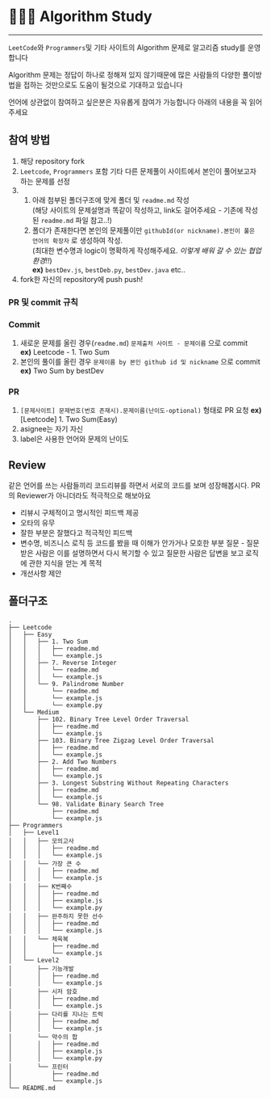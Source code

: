 # 👨🏻‍💻 Algorithm Study

---

`LeetCode`와 `Programmers`및 기타 사이트의 Algorithm 문제로 알고리즘 study를 운영합니다

Algorithm 문제는 정답이 하나로 정해져 있지 않기때문에 많은 사람들의 다양한 풀이방법을 접하는 것만으로도 도움이 될것으로 기대하고 있습니다

언어에 상관없이 참여하고 싶은분은 자유롭게 참여가 가능합니다
아래의 내용을 꼭 읽어주세요

## 참여 방법

1. 해당 repository fork
2. `Leetcode`, `Programmers` 포함 기타 다른 문제풀이 사이트에서 본인이 풀어보고자 하는 문제를 선정
3.
    1. 아래 첨부된 폴더구조에 맞게 폴더 및 `readme.md` 작성 <br>(해당 사이트의 문제설명과 똑같이 작성하고, link도 걸어주세요 - 기존에 작성된 `readme.md` 파일 참고..!)
    2. 폴더가 존재한다면 본인의 문제풀이만 `githubId(or nickname).본인이 풀은 언어의 확장자` 로 생성하여 작성.<br>(최대한 변수명과 logic이 명확하게 작성해주세요. *이렇게 배워 갈 수 있는 협업 환경!!*) <br>
    **ex)** `bestDev.js`, `bestDeb.py`, `bestDev.java` etc..
4. fork한 자신의 repository에 push push!

### PR 및 commit 규칙

### Commit

1. 새로운 문제를 올린 경우(`readme.md`) `문제출처 사이트 - 문제이름` 으로 commit <br> **ex)** Leetcode - 1. Two Sum
2. 본인의 풀이를 올린 경우 `문제이름 by 본인 github id 및 nickname` 으로 commit <br> **ex)** Two Sum by bestDev

### PR

1. `[문제사이트] 문제번호(번호 존재시).문제이름(난이도-optional)` 형태로 PR 요청
**ex)** [Leetcode] 1. Two Sum(Easy)
2. asignee는 자기 자신
3. label은 사용한 언어와 문제의 난이도

## Review
같은 언어를 쓰는 사람들끼리 코드리뷰를 하면서 서로의 코드를 보며 성장해봅시다.
PR의 Reviewer가 아니더라도 적극적으로 해보아요

- 리뷰시 구체적이고 명시적인 피드백 제공
- 오타의 유무
- 잘한 부분은 잘했다고 적극적인 피드백
- 변수명, 비즈니스 로직 등 코드를 봤을 때 이해가 안가거나 모호한 부분 질문 - 질문받은 사람은 이를 설명하면서 다시 복기할 수 있고 질문한 사람은 답변을 보고 로직에 관한 지식을 얻는 게 목적
- 개선사항 제안

## 폴더구조
```
.
├── Leetcode
│   ├── Easy
│   │   ├── 1. Two Sum
│   │   │   ├── readme.md
│   │   │   └── example.js
│   │   ├── 7. Reverse Integer
│   │   │   └── readme.md
│   │   │   └── example.js
│   │   └── 9. Palindrome Number
│   │       └── readme.md
│   │       └── example.js
│   │       └── example.py
│   └── Medium
│       ├── 102. Binary Tree Level Order Traversal
│       │   ├── readme.md
│       │   └── example.js
│       ├── 103. Binary Tree Zigzag Level Order Traversal
│       │   ├── readme.md
│       │   └── example.js
│       ├── 2. Add Two Numbers
│       │   ├── readme.md
│       │   └── example.js
│       ├── 3. Longest Substring Without Repeating Characters
│       │   ├── readme.md
│       │   └── example.js
│       └── 98. Validate Binary Search Tree
│           ├── readme.md
│           └── example.js
├── Programmers
│   ├── Level1
│   │   ├── 모의고사
│   │   │   ├── readme.md
│   │   │   └── example.js
│   │   └── 가장 큰 수
│   │   │   ├── readme.md
│   │   │   └── example.js
│   │   ├── K번째수
│   │   │   ├── readme.md
│   │   │   ├── example.js
│   │   │   └── example.py
│   │   ├── 완주하지 못한 선수
│   │   │   ├── readme.md
│   │   │   └── example.js
│   │   └── 체육복
│   │       ├── readme.md
│   │       └── example.js
│   └── Level2
│       ├── 기능개발
│       │   ├── readme.md
│       │   └── example.js
│       ├── 시저 암호
│       │   ├── readme.md
│       │   └── example.js
│       ├── 다리를 지나는 트럭
│       │   ├── readme.md
│       │   └── example.js
│       └── 약수의 합
│       │   ├── readme.md
│       │   ├── example.js
│       │   └── example.py
│       └── 프린터
│           ├── readme.md
│           └── example.js
└── README.md

```
